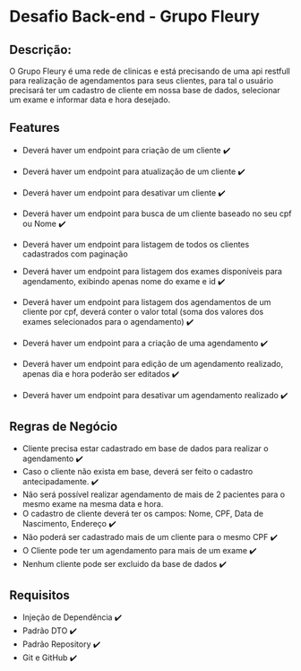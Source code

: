 # Desafio Back-end - Grupo Fleury

## Descrição:

O Grupo Fleury é uma rede de clinicas e está precisando de uma api restfull para realização de agendamentos para seus clientes, 
para tal o usuário precisará ter um cadastro de cliente em nossa base de dados, 
selecionar um exame e informar data e hora desejado.

## Features
- Deverá haver um endpoint para criação de um cliente :heavy_check_mark:
- Deverá haver um endpoint para atualização de um cliente :heavy_check_mark:
- Deverá haver um endpoint para desativar um cliente :heavy_check_mark:
- Deverá haver um endpoint para busca de um cliente baseado no seu cpf ou Nome :heavy_check_mark:
- Deverá haver um endpoint para listagem de todos os clientes cadastrados com paginação 

- Deverá haver um endpoint para listagem dos exames disponíveis para agendamento, exibindo apenas nome do exame e id :heavy_check_mark:
- Deverá haver um endpoint para listagem dos agendamentos de um cliente por cpf, deverá conter o valor total (soma dos valores dos exames selecionados para o agendamento) :heavy_check_mark:
- Deverá haver um endpoint para a criação de uma agendamento :heavy_check_mark:
- Deverá haver um endpoint para edição de um agendamento realizado, apenas dia e hora poderão ser editados :heavy_check_mark:
- Deverá haver um endpoint para desativar um agendamento realizado :heavy_check_mark:

## Regras de Negócio

- Cliente precisa estar cadastrado em base de dados para realizar o agendamento :heavy_check_mark:
- Caso o cliente não exista em base, deverá ser feito o cadastro antecipadamente. :heavy_check_mark:
- Não será possível realizar agendamento de mais de 2 pacientes para o mesmo exame na mesma data e hora.
- O cadastro de cliente deverá ter os campos: Nome, CPF, Data de Nascimento, Endereço :heavy_check_mark:
- Não poderá ser cadastrado mais de um cliente para o mesmo CPF :heavy_check_mark:
- O Cliente pode ter um agendamento para mais de um exame :heavy_check_mark:
- Nenhum cliente pode ser excluido da base de dados :heavy_check_mark:

## Requisitos

- Injeção de Dependência :heavy_check_mark:
- Padrão DTO :heavy_check_mark:
- Padrão Repository :heavy_check_mark:
- Git e GitHub :heavy_check_mark: